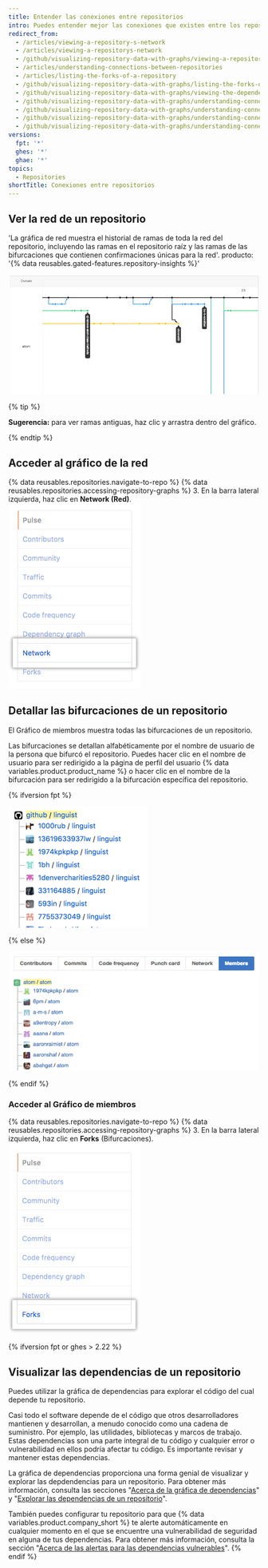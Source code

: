 ```yaml
---
title: Entender las conexiones entre repositorios
intro: Puedes entender mejor las conexiones que existen entre los repositorios si ves la red y las bifurcaciones de este y los proyectos que dependen de él.
redirect_from:
  - /articles/viewing-a-repository-s-network
  - /articles/viewing-a-repositorys-network
  - /github/visualizing-repository-data-with-graphs/viewing-a-repositorys-network
  - /articles/understanding-connections-between-repositories
  - /articles/listing-the-forks-of-a-repository
  - /github/visualizing-repository-data-with-graphs/listing-the-forks-of-a-repository
  - /github/visualizing-repository-data-with-graphs/viewing-the-dependencies-of-a-repository
  - /github/visualizing-repository-data-with-graphs/understanding-connections-between-repositories
  - /github/visualizing-repository-data-with-graphs/understanding-connections-between-repositories/viewing-a-repositorys-network
  - /github/visualizing-repository-data-with-graphs/understanding-connections-between-repositories/listing-the-forks-of-a-repository
  - /github/visualizing-repository-data-with-graphs/understanding-connections-between-repositories/viewing-the-dependencies-of-a-repository
versions:
  fpt: '*'
  ghes: '*'
  ghae: '*'
topics:
  - Repositories
shortTitle: Conexiones entre repositorios
---
```


## Ver la red de un repositorio

'La gráfica de red muestra el historial de ramas de toda la red del repositorio, incluyendo las ramas en el repositorio raíz y las ramas de las bifurcaciones que contienen confirmaciones únicas para la red'. producto: '{% data reusables.gated-features.repository-insights %}'

![Gráfico de red del repositorio](/assets/images/help/graphs/repo_network_graph.png)

{% tip %}

**Sugerencia:** para ver ramas antiguas, haz clic y arrastra dentro del gráfico.

{% endtip %}

## Acceder al gráfico de la red

{% data reusables.repositories.navigate-to-repo %}
{% data reusables.repositories.accessing-repository-graphs %}
3. En la barra lateral izquierda, haz clic en **Network (Red)**. ![Pestaña de red](/assets/images/help/graphs/network_tab.png)

## Detallar las bifurcaciones de un repositorio

El Gráfico de miembros muestra todas las bifurcaciones de un repositorio.

Las bifurcaciones se detallan alfabéticamente por el nombre de usuario de la persona que bifurcó el repositorio. Puedes hacer clic en el nombre de usuario para ser redirigido a la página de perfil del usuario {% data variables.product.product_name %} o hacer clic en el nombre de la bifurcación para ser redirigido a la bifurcación específica del repositorio.

{% ifversion fpt %}

![Gráfico de miembros del repositorio](/assets/images/help/graphs/repo_forks_graph_dotcom.png)

{% else %}

![Gráfico de miembros del repositorio](/assets/images/help/graphs/repo_members_graph.png)

{% endif %}

### Acceder al Gráfico de miembros

{% data reusables.repositories.navigate-to-repo %}
{% data reusables.repositories.accessing-repository-graphs %}
3. En la barra lateral izquierda, haz clic en **Forks** (Bifurcaciones). ![Pestaña Forks (Bifurcaciones)](/assets/images/help/graphs/graphs-sidebar-forks-tab.png)

{% ifversion fpt or ghes > 2.22 %}
## Visualizar las dependencias de un repositorio

Puedes utilizar la gráfica de dependencias para explorar el código del cual depende tu repositorio.

Casi todo el software depende de el código que otros desarrolladores mantienen y desarrollan, a menudo conocido como una cadena de suministro. Por ejemplo, las utilidades, bibliotecas y marcos de trabajo. Estas dependencias son una parte integral de tu código y cualquier error o vulnerabilidad en ellos podría afectar tu código. Es importante revisar y mantener estas dependencias.

La gráfica de dependencias proporciona una forma genial de visualizar y explorar las depdendencias para un repositorio. Para obtener más información, consulta las secciones "[Acerca de la gráfica de dependencias](/code-security/supply-chain-security/about-the-dependency-graph)" y "[Explorar las dependencias de un repositorio](/code-security/supply-chain-security/exploring-the-dependencies-of-a-repository)".

También puedes configurar tu repositorio para que {% data variables.product.company_short %} te alerte automáticamente en cualquier momento en el que se encuentre una vulnerabilidad de seguridad en alguna de tus dependencias. Para obtener más información, consulta la sección "[Acerca de las alertas para las dependencias vulnerables](/github/managing-security-vulnerabilities/about-alerts-for-vulnerable-dependencies)".
{% endif %}
